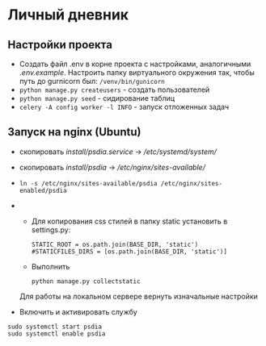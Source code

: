 # Личный дневник

## Настройки проекта
+ Создать файл .env в корне проекта с настройками, аналогичными *.env.example*. Настроить папку виртуального окружения так, чтобы путь до gurnicorn был:
``/venv/bin/gunicorn``
+ ``python manage.py createusers`` - создать пользователей
+ ``python manage.py seed`` - сидирование таблиц
+ ``celery -A config worker -l INFO`` - запуск отложенных задач


## Запуск на nginx (Ubuntu)
+ скопировать *install/psdia.service* -> */etc/systemd/system/*
+ скопировать *install/psdia* -> */etc/nginx/sites-available/*
+ ``ln -s /etc/nginx/sites-available/psdia /etc/nginx/sites-enabled/psdia``
+
  * Для копирования css стилей в папку static установить в settings.py:
    ```
    STATIC_ROOT = os.path.join(BASE_DIR, 'static')
    #STATICFILES_DIRS = [os.path.join(BASE_DIR, 'static')]
    ```
  * Выполнить
    
    ```python manage.py collectstatic```

  Для работы на локальном сервере вернуть изначальные настройки
+ Включить и активировать службу
```
sudo systemctl start psdia
sudo systemctl enable psdia
```
